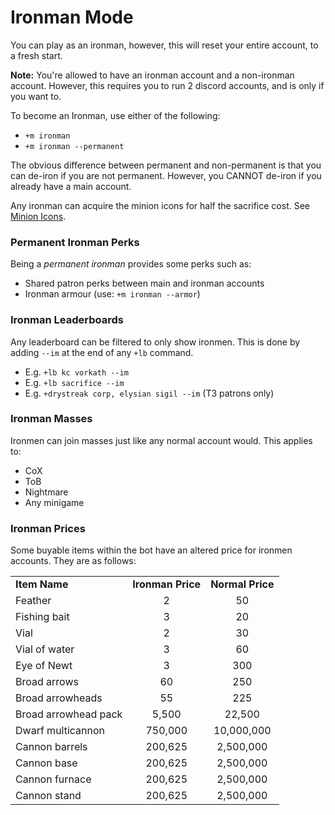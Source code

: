 # Ironman Mode

You can play as an ironman, however, this will reset your entire account, to a fresh start.

**Note:** You're allowed to have an ironman account and a non-ironman account. However, this requires you to run 2 discord accounts, and is only if you want to.

To become an Ironman, use either of the following:

* `+m ironman`
* `+m ironman --permanent`

The obvious difference between permanent and non-permanent is that you can de-iron if you are not permanent. However, you CANNOT de-iron if you already have a main account.

Any ironman can acquire the minion icons for half the sacrifice cost. See [Minion Icons](https://wiki.oldschool.gg/#minion-icons).

### Permanent Ironman Perks

Being a _permanent ironman_ provides some perks such as:

* Shared patron perks between main and ironman accounts
* Ironman armour (use: `+m ironman --armor`)

### Ironman Leaderboards

Any leaderboard can be filtered to only show ironmen. This is done by adding `--im` at the end of any `+lb` command.

* E.g. `+lb kc vorkath --im`
* E.g. `+lb sacrifice --im`
* E.g. `+drystreak corp, elysian sigil --im` (T3 patrons only)

### Ironman Masses

Ironmen can join masses just like any normal account would. This applies to:

* CoX
* ToB
* Nightmare
* Any minigame

### Ironman Prices

Some buyable items within the bot have an altered price for ironmen accounts. They are as follows:

|                      |                   |                  |
| -------------------- | :---------------: | :--------------: |
| **Item Name**        | **Ironman Price** | **Normal Price** |
| Feather              |         2         |        50        |
| Fishing bait         |         3         |        20        |
| Vial                 |         2         |        30        |
| Vial of water        |         3         |        60        |
| Eye of Newt          |         3         |        300       |
| Broad arrows         |         60        |        250       |
| Broad arrowheads     |         55        |        225       |
| Broad arrowhead pack |       5,500       |      22,500      |
| Dwarf multicannon    |      750,000      |    10,000,000    |
| Cannon barrels       |      200,625      |     2,500,000    |
| Cannon base          |      200,625      |     2,500,000    |
| Cannon furnace       |      200,625      |     2,500,000    |
| Cannon stand         |      200,625      |     2,500,000    |

